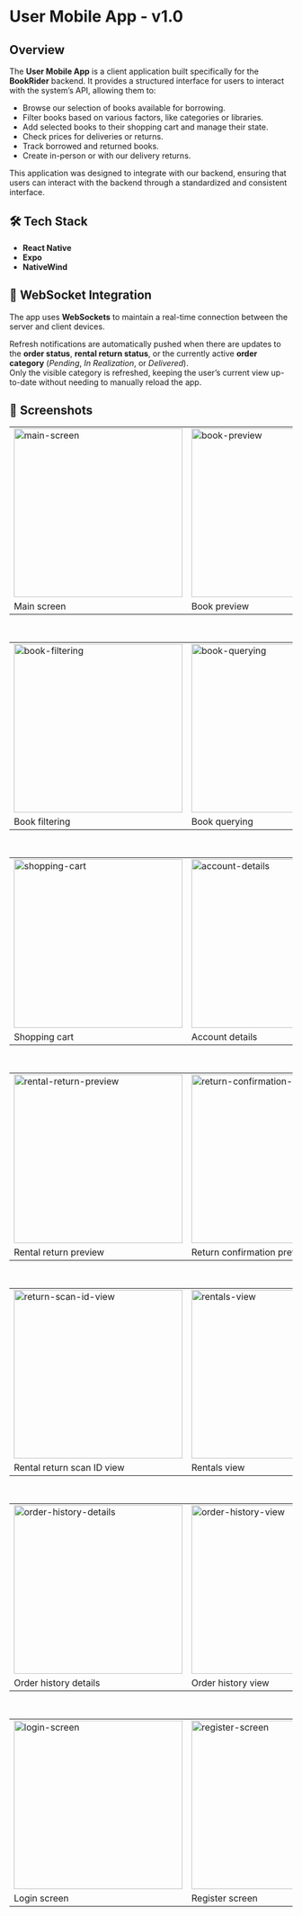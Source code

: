 # User Mobile App - v1.0

## Overview

The **User Mobile App** is a client application built specifically for the **BookRider** backend. It provides a structured interface for users to interact with the system’s API, allowing them to:

- Browse our selection of books available for borrowing.
- Filter books based on various factors, like categories or libraries.
- Add selected books to their shopping cart and manage their state.
- Check prices for deliveries or returns.
- Track borrowed and returned books.
- Create in-person or with our delivery returns.

This application was designed to integrate with our backend, ensuring that users can interact with the backend through a standardized and consistent interface.

## 🛠️ **Tech Stack**

- **React Native**
- **Expo**
- **NativeWind**

## 🔄 **WebSocket Integration**

The app uses **WebSockets** to maintain a real-time connection between the server and client devices.

Refresh notifications are automatically pushed when there are updates to the **order status**, **rental return status**, or the currently active **order category** (*Pending*, *In Realization*, or *Delivered*).  
Only the visible category is refreshed, keeping the user’s current view up-to-date without needing to manually reload the app.

## 📸 Screenshots

<table>
  <tr>
    <td><img src="docs/screenshots/main-screen.png" alt="main-screen" width="300"/></td>
    <td><img src="docs/screenshots/book-preview.png" alt="book-preview" width="300"/></td>
  </tr>
  <tr>
    <td>Main screen</td>
    <td>Book preview</td>
  </tr>
</table>

<br>

<table>
  <tr>
    <td><img src="docs/screenshots/book-filtering.png" alt="book-filtering" width="300"/></td>
    <td><img src="docs/screenshots/book-querying.png" alt="book-querying" width="300"/></td>
  </tr>
  <tr>
    <td>Book filtering</td>
    <td>Book querying</td>
  </tr>
</table>

<br>

<table>
  <tr>
    <td><img src="docs/screenshots/shopping-cart.png" alt="shopping-cart" width="300"/></td>
    <td><img src="docs/screenshots/account-details.png" alt="account-details" width="300"/></td>
  </tr>
  <tr>
    <td>Shopping cart</td>
    <td>Account details</td>
  </tr>
</table>

<br>

<table>
  <tr>
    <td><img src="docs/screenshots/rental-return-preview.png" alt="rental-return-preview" width="300"/></td>
    <td><img src="docs/screenshots/return-confirmation-preview.png" alt="return-confirmation-preview" width="300"/></td>
  </tr>
  <tr>
    <td>Rental return preview</td>
    <td>Return confirmation preview</td>
  </tr>
</table>

<br>

<table>
  <tr>
    <td><img src="docs/screenshots/rental-return-scan-id-view.png" alt="return-scan-id-view" width="300"/></td>
    <td><img src="docs/screenshots/rentals-screen.png" alt="rentals-view" width="300"/></td>
  </tr>
  <tr>
    <td>Rental return scan ID view</td>
    <td>Rentals view</td>
  </tr>
</table>

<br>

<table>
  <tr>
    <td><img src="docs/screenshots/order-history-details.png" alt="order-history-details" width="300"/></td>
    <td><img src="docs/screenshots/order-history.png" alt="order-history-view" width="300"/></td>
  </tr>
  <tr>
    <td>Order history details</td>
    <td>Order history view</td>
  </tr>
</table>

<br>

<table>
  <tr>
    <td><img src="docs/screenshots/login-screen.png" alt="login-screen" width="300"/></td>
    <td><img src="docs/screenshots/register-screen.png" alt="register-screen" width="300"/></td>
  </tr>
  <tr>
    <td>Login screen</td>
    <td>Register screen</td>
  </tr>
</table>
